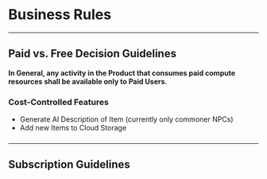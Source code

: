 # Business Rules

---
## Paid vs. Free Decision Guidelines
**In General, any activity in the Product that consumes paid compute resources shall be available only to Paid Users.**
### Cost-Controlled Features
* Generate AI Description of Item (currently only commoner NPCs)
* Add new Items to Cloud Storage
### 

---
## Subscription Guidelines
